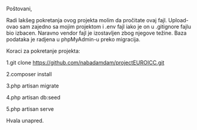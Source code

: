 Poštovani,

Radi lakšeg pokretanja ovog projekta molim da pročitate ovaj fajl. Upload-ovao sam zajedno sa mojim projektom i .env fajl iako je on u .gitignore fajlu bio izbacen. Naravno vendor fajl je izostavljen zbog njegove težine.
Baza podataka je radjena u phpMyAdmin-u preko migracija.

Koraci za pokretanje projekta:

1.git clone https://github.com/nabadamdam/projectEUROICC.git 

2.composer install

3.php artisan migrate

4.php artisan db:seed

5.php artisan serve

Hvala unapred.
